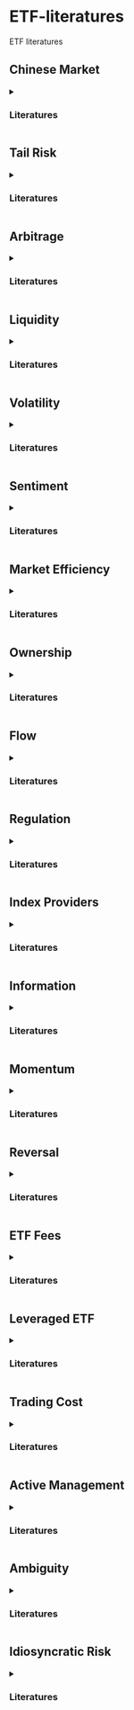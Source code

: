 # ETF-literatures
ETF literatures
## Chinese Market
<details>
<summary> <h3>Literatures</h3> </summary>

<details>
<summary>公募基金改善了市场定价效率吗？——持股基金质量与股票收益**</summary>

-**Finding**: 持股基金质量较高的股票未来表现显著优于质量较低的股票

-**Mechanism**: 基金经理挖掘出错误定价现象

[download](./papers/%5B9%5D%20公募基金改善了市场定价效率吗？——持股基金质量与股票收益.pdf)

</details>


<details>
<summary>Dissecting the Long-Term Performance of the Chinese Stock Market</summary>

- **Finding**: Domestically listed Chinese (A-share) firms have lower stock returns than externally listed Chinese, developed, and emerging country firms during 2000 to 2018

- **Mechanism**: Investor sentiment

[download](./papers/%5B58%5D%20Dissecting%20the%20long-term%20performance%20of%20the%20Chinese%20stock%20market%202023%20JF.pdf)

</details>


<details>
<summary>Wealth redistribution in bubbles and crashes</summary>

- **Finding**: An increase in inequality of wealth held in equity by Chinese households in the 2014–15 bubble-crash episode

- **Mechanism**: Investment skill difference

[download](./papers/%5B25%5D%20Wealth%20redistribution%20in%20bubbles%20and%20crashes%202022%20JME.pdf)

</details>

<details>
<summary>ETF ownership and stock pricing efficiency: The role of ETF arbitrage</summary>

- **Finding**: The increase in ETF ownership stimulates ETF arbitrage and intensifies the contagion of noise information from the ETF market to the stock market, reducing the pricing efficiency of the underlying stocks

- **Mechanism**: None

[download](./papers/%5B31%5D%20ETF%20ownership%20and%20stock%20liquidity%20%20evidence%20from%20China.pdf)

</details>

<details>
<summary>Government Stock Purchase Undermines Price Informativeness Evidence from China’s “National Team”</summary>

- **Finding**: The government intervention led to reduced volatility and price informativeness

- **Mechanism**: Investors having a stronger incentive to acquire government intervention information instead of fundamental news

[download](./papers/%5B38%5D%20Government%20Stock%20Purchase%20Undermines%20Price%20Informativeness%20Evidence%20from%20China’s%20“National%20Team”.pdf)

</details>

<details>
<summary>The effect of liquidity and arbitrage on the price efficiency of Chinese ETFs</summary>

- **Finding**: ETF liquidity and arbitrage activity are positively correlated with ETF price efficiency

- **Mechanism**: Market makers improve price efficiency. The relaxation of arbitrage restrictions improves price efficiency

[download](./papers/%5B32%5D%20(done)%20J%20of%20Financial%20Research%20-%202023%20-%20Fu%20-%20The%20effect%20of%20liquidity%20and%20arbitrage%20on%20the%20price%20efficiency%20of%20Chinese%20ETFs.pdf)

</details>

<details>
<summary>The Flash Crash: A Cautionary Tale About Highly Fragmented Markets</summary>

- **Finding**: A breakdown of cross-market arbitrage activity could make markets more fragile and result in price crashes

- **Mechanism**: The absence of cross-market arbitrage leads to the lack of liquidity and price stability

[download](./papers/%5B22%5D%20The%20flash%20crash_%20A%20cautionary%20tale%20about%20highly%20fragmented%20markets.pdf)

</details>

<details>
<summary>ETFs and tail dependence: Evidence from Chinese stock market</summary>

- **Finding**: ETFs can increase the tail dependence of stocks in their basket

- **Mechanism**: ETF holding similarity increases stocks’ ETF arbitrage activity

[download](./papers/%5B15%5D%20(done)%20ETFs%20and%20tail%20dependence%20evidence%20from%20the%20Chinese%20stock%20market%202024%20JIMF.pdf)

</details>

<details>
<summary>Do exchange-traded fund flows increase the volatility of the underlying index? Evidence from the emerging market in China</summary>

- **Finding**: Daily ETF flows significantly increase both the total volatility and the fundamental volatility of the underlying index on the next trading day

- **Mechanism**: APs’ share creation/redemption activities beyond their role of market makers, ETF arbitrage enhances the effect

download to be added

</details>

<details>
<summary>ETF ownership and stock liquidity: evidence from China</summary>

- **Finding**: Stocks with higher ETF ownership display higher liquidity

- **Mechanism**: The instantaneous creation/redemption arbitrage and ETF market makers creation/redemption for managing their inventory risk

[download](./papers/%5B31%5D%20ETF%20ownership%20and%20stock%20liquidity%20%20evidence%20from%20China.pdf)

</details>

<details>
<summary>ETF ownership and informational efficiency of underlying stocks: Evidence from China</summary>

- **Finding**: Increased ETF ownership improves stock liquidity and attracts informed investors, resulting in higher pricing efficiency

- **Mechanism**: The informational role of ETFs depends on whether they can be used for intraday trading, which significantly improves underlying securities' liquidity

[download](./papers/%5B17%5D%20(done)%20ETF%20ownership%20and%20informational%20efficiency%20of%20underlying%20stocks%20evidence%20from%20China%202023%20PBFJ.pdf)

</details>

<details>
<summary>Industry Momentum Strategies in A-shares Market: 1123-1130</summary>

- **Finding**: In Chinese market, ranking industries based on the previous 6-month returns yields highest profits

- **Mechanism**: None

download to be added

</details>

<details>
<summary>ETF、股票流动性与股价崩盘风险</summary>

- **Finding**: ETF持股比例越高，个股下一年的崩盘风险越大

- **Mechanism**: ETF持股比例增加，个股流动性增加，吸引短期投资者加入，管理层隐藏负面信息的激励增加

download to be added

</details>

<details>
<summary>股票停牌、涨跌停与ETF定价效率——基于上证50ETF日度数据的实证研究</summary>

- **Finding**: ETF市场价格可能大幅偏离净值，但并非套利机会

- **Mechanism**: 底层资产的涨跌停或停牌

download to be added

</details>

<details>
<summary>ETF资金流、市场收益与投资者情绪——来自A股市场的经验证据</summary>

- **Finding**: 市场收益高的时候，ETF flow更低

- **Mechanism**: 无

download to be added

</details>

<details>
<summary>ETF、股票流动性与流动性同步性</summary>

- **Finding**: ETF基金对个股持股比例提高,导致个股流动性上升,但同时也导致个股流动性同步性水平上升

- **Mechanism**: 投资者通过ETF对成分股实现日内交易

download to be added

</details>

<details>
<summary>投资者情绪能够解释ETF的折溢价吗?——来自A股市场的经验证据</summary>

- **Finding**: 投资者情绪与ETF溢价率正相关，在悲观市场中表现为负相关

- **Mechanism**: 无

download to be added

</details>

<details>
<summary>机构投资与金融稳定——基于A股ETF套利交易的视角</summary>

- **Finding**: ETF增加股票市场的系统性风险

- **Mechanism**: 机构投资者关于ETF的折价套利

download to be added

</details>

</details>

## Tail Risk
<details>
<summary> <h3>Literatures</h3> </summary>

<details>
<summary>机构投资与金融稳定——基于A股ETF套利交易的视角</summary>

- **Finding**: ETF增加股票市场的系统性风险

- **Mechanism**: 机构投资者关于ETF的折价套利

download to be added

</details>

<details>
<summary>ETF、股票流动性与股价崩盘风险</summary>

- **Finding**: ETF持股比例越高，个股下一年的崩盘风险越大

- **Mechanism**: ETF持股比例增加，个股流动性增加，吸引短期投资者加入，管理层隐藏负面信息的激励增加

download to be added

</details>

<details>
<summary>Wealth redistribution in bubbles and crashes</summary>

- **Finding**: An increase in inequality of wealth held in equity by Chinese households in the 2014–15 bubble-crash episode

- **Mechanism**: Investment skill difference

[download](./papers/%5B25%5D%20Wealth%20redistribution%20in%20bubbles%20and%20crashes%202022%20JME.pdf)

</details>

<details>
<summary>ON INDUSTRY MOMENTUM STRATEGIES</summary>

- **Finding**: Industry momentum strategies generate on average significantly higher returns

- **Mechanism**: None

[download](./papers/%5B1%5D%20J%20of%20Financial%20Research%20-%202019%20-%20Grobys%20-%20ON%20INDUSTRY%20MOMENTUM%20STRATEGIES.pdf)

</details>

<details>
<summary>ETFs and tail dependence: Evidence from Chinese stock market</summary>

- **Finding**: ETFs can increase the tail dependence of stocks in their basket

- **Mechanism**: ETF holding similarity increases stocks’ ETF arbitrage activity

[download](./papers/%5B15%5D%20(done)%20ETFs%20and%20tail%20dependence%20evidence%20from%20the%20Chinese%20stock%20market%202024%20JIMF.pdf)

</details>

</details>

## Arbitrage
<details>
<summary> <h3>Literatures</h3> </summary>

<details>
<summary>机构投资与金融稳定——基于A股ETF套利交易的视角</summary>

- **Finding**: ETF增加股票市场的系统性风险

- **Mechanism**: 机构投资者关于ETF的折价套利

download to be added

</details>

<details>
<summary>股票停牌、涨跌停与ETF定价效率——基于上证50ETF日度数据的实证研究</summary>

- **Finding**: ETF市场价格可能大幅偏离净值，但并非套利机会

- **Mechanism**: 底层资产的涨跌停或停牌

download to be added

</details>

<details>
<summary>Volatility Timing Using ETF Options: Evidence from Hedge Funds</summary>

- **Finding**: Hedge funds’ positions on ETF options contain volatility information about underlying ETF returns

- **Mechanism**: None

[download](./papers/%5B30%5D%20Volatility%20timing%20using%20ETF%20options%20evidence%20from%20hedge%20funds%202024%20AFA.pdf)

</details>

<details>
<summary>Do ETFs Increase Volatility</summary>

- **Finding**: Stocks with higher ETF ownership display significantly higher volatility

- **Mechanism**: The liquidity shocks can propagate to the underlying securities through the arbitrage channel

[download](./papers/%5B26%5D%20The%20Journal%20of%20Finance%20-%202018%20-%20BEN‐DAVID%20-%20Do%20ETFs%20Increase%20Volatility.pdf)

</details>

<details>
<summary>Intraday arbitrage between ETFs and their underlying portfolios</summary>

- **Finding**: Little evidence that ETF trading impacts underlying returns

- **Mechanism**: Arbitrage opportunities are subsequently eliminated by ETF quote adjustments, rather than arbitrage trading

[download](./papers/%5B35%5D%20Intraday%20arbitrage%20between%20ETFs%20and%20their%20underlying%20portfolios%202021%20JFE.pdf)

</details>

<details>
<summary>ETF Arbitrage, Non-Fundamental Demand, and Return Predictability</summary>

- **Finding**: Creation and redemption activities (ETF flows) provide signals of non-fundamental demand shocks. Strategies based on ETF flows earn positive excess returns

- **Mechanism**: Non-fundamental demand distorting asset prices away from fundamental values

download to be added

</details>

<details>
<summary>Swing Pricing for Mutual Funds: Breaking the Feedback Loop Between Fire Sales and Fund Redemptions</summary>

- **Finding**: Develop a model of the feedback between mutual fund outflows and asset illiquidity

- **Mechanism**: First-mover advantage may lead to fund failure through a cycle of falling prices and increasing redemptions

[download](./papers/%5B24%5D%20Swing%20pricing%20for%20mutual%20funds%20Breaking%20the%20feedback%20loop%20between%20fire%20sales%20and%20fund%20redemptions..pdf)

</details>

<details>
<summary>ETF ownership and stock pricing efficiency: The role of ETF arbitrage</summary>

- **Finding**: The increase in ETF ownership stimulates ETF arbitrage and intensifies the contagion of noise information from the ETF market to the stock market, reducing the pricing efficiency of the underlying stocks

- **Mechanism**: None

download to be added

</details>

<details>
<summary>ETF arbitrage and international diversification</summary>

- **Finding**: Investment decisions of country ETF market participants measured by ETF market order imbalances are driven by global shocks rather than local risks

- **Mechanism**: ETF price discovery is one of the key channels through which global shocks propagate to local economies

[download](papers/%5B31%5D%20ETF%20ownership%20and%20stock%20liquidity%20%20evidence%20from%20China.pdf)

</details>

<details>
<summary>The effect of liquidity and arbitrage on the price efficiency of Chinese ETFs</summary>

- **Finding**: ETF liquidity and arbitrage activity are positively correlated with ETF price efficiency

- **Mechanism**: Market makers improve price efficiency. The relaxation of arbitrage restrictions improves price efficiency

[download](./papers/%5B32%5D%20(done)%20J%20of%20Financial%20Research%20-%202023%20-%20Fu%20-%20The%20effect%20of%20liquidity%20and%20arbitrage%20on%20the%20price%20efficiency%20of%20Chinese%20ETFs.pdf)

</details>

<details>
<summary>An ETF-based measure of stock price fragility</summary>

- **Finding**: Stock price fragility strongly predicts stock return volatility and return co-movement

- **Mechanism**: The arbitrage trading activity of ETFs play in signaling non-fundamental demand shocks

[download](./papers/%5B41%5D%20An%20ETF-based%20measure%20of%20stock%20price%20fragility%202024%20JFM.pdf)

</details>

<details>
<summary>Industries and Stock Return Reversals</summary>

- **Finding**: Intra-industry reversals in monthly returns

- **Mechanism**: By order imbalances and noninformational shock

[download](./papers/%5B3%5D%20(done)%20Industries%20and%20Stock%20Return%20Reversals.%20Hameed%20and%20Mian%2C%20JFQA%2C%202015.pdf)

</details>

<details>
<summary>The Flash Crash: A Cautionary Tale About Highly Fragmented Markets</summary>

- **Finding**: A breakdown of cross-market arbitrage activity could make markets more fragile and result in price crashes

- **Mechanism**: The absence of cross-market arbitrage leads to the lack of liquidity and price stability

[download](./papers/%5B22%5D%20The%20flash%20crash_%20A%20cautionary%20tale%20about%20highly%20fragmented%20markets.pdf)

</details>

<details>
<summary>Costly arbitrage and the myth of idiosyncratic risk</summary>

- **Finding**: Transaction and holding costs make arbitrage costly

- **Mechanism**: Idiosyncratic risk is the single largest cost faced by arbitrageurs since it limits the size of positions on each security

[download](./papers/%5B37%5D%20Costly%20arbitrage%20and%20the%20myth%20of%20idiosyncratic%20risk%202006%20JAE.pdf)

</details>

</details>

## Liquidity
<details>
<summary> <h3>Literatures</h3> </summary>

<details>
<summary>ETF、股票流动性与股价崩盘风险</summary>

- **Finding**: ETF持股比例越高，个股下一年的崩盘风险越大

- **Mechanism**: ETF持股比例增加，个股流动性增加，吸引短期投资者加入，管理层隐藏负面信息的激励增加

download to be added

</details>

<details>
<summary>ETF、股票流动性与流动性同步性</summary>

- **Finding**: ETF基金对个股持股比例提高,导致个股流动性上升,但同时也导致个股流动性同步性水平上升

- **Mechanism**: 投资者通过ETF对成分股实现日内交易

download to be added

</details>

<details>
<summary>Liquidity risk and exchange-traded fund returns, variances, and tracking errors</summary>

- **Finding**: Illiquid ETFs have large tracking errors. A positive liquidity premium exists in US ETF markets. Illiquid ETFs could be riskier than underlying portfolios

- **Mechanism**: None

download to be added

</details>

<details>
<summary>Do mutual funds and ETFs affect the commonality in liquidity of corporate bonds</summary>

- **Finding**: A positive relationship between ETF ownership and liquidity commonality in investment-grade corporate bonds. But no correlation for mutual funds

- **Mechanism**: Different liquidity management strategies employed by equity and corporate bond mutual funds

[download](./papers/%5B36%5D%20Do%20mutual%20funds%20and%20ETFs%20affect%20the%20commonality%20in%20liquidity%20of%20corporate%20bonds%202024%20JEF.pdf)

</details>

<details>
<summary>The effect of liquidity and arbitrage on the price efficiency of Chinese ETFs</summary>

- **Finding**: ETF liquidity and arbitrage activity are positively correlated with ETF price efficiency

- **Mechanism**: Market makers improve price efficiency. The relaxation of arbitrage restrictions improves price efficiency

[download](./papers/%5B32%5D%20(done)%20J%20of%20Financial%20Research%20-%202023%20-%20Fu%20-%20The%20effect%20of%20liquidity%20and%20arbitrage%20on%20the%20price%20efficiency%20of%20Chinese%20ETFs.pdf)

</details>

<details>
<summary>Industries and Stock Return Reversals</summary>

- **Finding**: Intra-industry reversals in monthly returns

- **Mechanism**: By order imbalances and noninformational shock

[download](./papers/%5B3%5D%20(done)%20Industries%20and%20Stock%20Return%20Reversals.%20Hameed%20and%20Mian%2C%20JFQA%2C%202015.pdf)

</details>

<details>
<summary>The Value of ETF Liquidity</summary>

- **Finding**: More liquid ETFs for a given index charge higher fees and attract short-horizon investors

- **Mechanism**: Higher turnover from these investors sustains the ETF’s high liquidity, allowing the ETF to extract a rent through its fee, and creating a first-mover advantage

[download](./papers/%5B10%5D%20The%20value%20of%20ETF%20liquidity%202024%20RFS.pdf)

</details>

<details>
<summary>The Flash Crash: A Cautionary Tale About Highly Fragmented Markets</summary>

- **Finding**: A breakdown of cross-market arbitrage activity could make markets more fragile and result in price crashes

- **Mechanism**: The absence of cross-market arbitrage leads to the lack of liquidity and price stability

[download](./papers/%5B22%5D%20The%20flash%20crash_%20A%20cautionary%20tale%20about%20highly%20fragmented%20markets.pdf)

</details>

<details>
<summary>ETF ownership and stock liquidity: evidence from China</summary>

- **Finding**: Stocks with higher ETF ownership display higher liquidity

- **Mechanism**: The instantaneous creation/redemption arbitrage and ETF market makers creation/redemption for managing their inventory risk

[download](./papers/%5B31%5D%20ETF%20ownership%20and%20stock%20liquidity%20%20evidence%20from%20China.pdf)

</details>

<details>
<summary>ETF ownership and informational efficiency of underlying stocks: Evidence from China</summary>

- **Finding**: Increased ETF ownership improves stock liquidity and attracts informed investors, resulting in higher pricing efficiency

- **Mechanism**: The informational role of ETFs depends on whether they can be used for intraday trading, which significantly improves underlying securities' liquidity

[download](./papers/%5B17%5D%20(done)%20ETF%20ownership%20and%20informational%20efficiency%20of%20underlying%20stocks%20evidence%20from%20China%202023%20PBFJ.pdf)

</details>

</details>

## Volatility
<details>
<summary> <h3>Literatures</h3> </summary>

<details>
<summary>机构投资与金融稳定——基于A股ETF套利交易的视角</summary>

- **Finding**: ETF增加股票市场的系统性风险

- **Mechanism**: 机构投资者关于ETF的折价套利

download to be added

</details>

<details>
<summary>Volatility Timing Using ETF Options: Evidence from Hedge Funds</summary>

- **Finding**: Hedge funds’ positions on ETF options contain volatility information about underlying ETF returns

- **Mechanism**: None

[download](./papers/%5B30%5D%20Volatility%20timing%20using%20ETF%20options%20evidence%20from%20hedge%20funds%202024%20AFA.pdf)

</details>

<details>
<summary>Fire sale risk and expected stock returns</summary>

- **Finding**: Stock ownership links to mutual funds that anticipate significant outflows during periods of systematic outflows from the fund industry. stocks with higher exposure to this risk earn higher average returns

- **Mechanism**: The ex-ante pricing of the risk of fire sales

[download](./papers/%5B12%5D%20fire%20sale%20risk%20and%20expected%20stock%20returns%202023%20JFE.pdf)

</details>

<details>
<summary>Liquidity risk and exchange-traded fund returns, variances, and tracking errors</summary>

- **Finding**: Illiquid ETFs have large tracking errors. A positive liquidity premium exists in US ETF markets. Illiquid ETFs could be riskier than underlying portfolios

- **Mechanism**: None

download to be added

</details>

<details>
<summary>Do ETFs Increase Volatility</summary>

- **Finding**: Stocks with higher ETF ownership display significantly higher volatility

- **Mechanism**: The liquidity shocks can propagate to the underlying securities through the arbitrage channel

[download](./papers/%5B26%5D%20The%20Journal%20of%20Finance%20-%202018%20-%20BEN‐DAVID%20-%20Do%20ETFs%20Increase%20Volatility.pdf)

</details>

<details>
<summary>Swing Pricing for Mutual Funds: Breaking the Feedback Loop Between Fire Sales and Fund Redemptions</summary>

- **Finding**: Develop a model of the feedback between mutual fund outflows and asset illiquidity

- **Mechanism**: First-mover advantage may lead to fund failure through a cycle of falling prices and increasing redemptions

[download](./papers/%5B24%5D%20Swing%20pricing%20for%20mutual%20funds%20Breaking%20the%20feedback%20loop%20between%20fire%20sales%20and%20fund%20redemptions..pdf)

</details>

<details>
<summary>Government Stock Purchase Undermines Price Informativeness Evidence from China’s “National Team”</summary>

- **Finding**: The government intervention led to reduced volatility and price informativeness

- **Mechanism**: Investors having a stronger incentive to acquire government intervention information instead of fundamental news

[download](./papers/%5B38%5D%20Government%20Stock%20Purchase%20Undermines%20Price%20Informativeness%20Evidence%20from%20China’s%20“National%20Team”.pdf)

</details>

<details>
<summary>An ETF-based measure of stock price fragility</summary>

- **Finding**: Stock price fragility strongly predicts stock return volatility and return co-movement

- **Mechanism**: The arbitrage trading activity of ETFs play in signaling non-fundamental demand shocks

[download](./papers/%5B41%5D%20An%20ETF-based%20measure%20of%20stock%20price%20fragility%202024%20JFM.pdf)

</details>

<details>
<summary>Securities Markets in Which Some Investors Receive Information About Cash Flow Betas</summary>

- **Finding**: A single-factor model in which there is private information regarding cash flows as well as their betas

- **Mechanism**: Predict a negative relation between the covariance and expected returns and an attenuation of the beta anomaly

download to be added

</details>

<details>
<summary>The Flash Crash: A Cautionary Tale About Highly Fragmented Markets</summary>

- **Finding**: A breakdown of cross-market arbitrage activity could make markets more fragile and result in price crashes

- **Mechanism**: The absence of cross-market arbitrage leads to the lack of liquidity and price stability

[download](./papers/%5B22%5D%20The%20flash%20crash_%20A%20cautionary%20tale%20about%20highly%20fragmented%20markets.pdf)

</details>

<details>
<summary>ETFs and tail dependence: Evidence from Chinese stock market</summary>

- **Finding**: ETFs can increase the tail dependence of stocks in their basket

- **Mechanism**: ETF holding similarity increases stocks’ ETF arbitrage activity

[download](./papers/%5B15%5D%20(done)%20ETFs%20and%20tail%20dependence%20evidence%20from%20the%20Chinese%20stock%20market%202024%20JIMF.pdf)

</details>

<details>
<summary>Costly arbitrage and the myth of idiosyncratic risk</summary>

- **Finding**: Transaction and holding costs make arbitrage costly

- **Mechanism**: Idiosyncratic risk is the single largest cost faced by arbitrageurs since it limits the size of positions on each security

[download](./papers/%5B37%5D%20Costly%20arbitrage%20and%20the%20myth%20of%20idiosyncratic%20risk%202006%20JAE.pdf)

</details>

<details>
<summary>Do exchange-traded fund flows increase the volatility of the underlying index? Evidence from the emerging market in China</summary>

- **Finding**: Daily ETF flows significantly increase both the total volatility and the fundamental volatility of the underlying index on the next trading day

- **Mechanism**: APs’ share creation/redemption activities beyond their role of market makers, ETF arbitrage enhances the effect

download to be added

</details>

<details>
<summary>ETF Arbitrage, Non-Fundamental Demand, and Return Predictability</summary>

- **Finding**: Creation and redemption activities (ETF flows) provide signals of non-fundamental demand shocks. Strategies based on ETF flows earn positive excess returns

- **Mechanism**: Non-fundamental demand distorting asset prices away from fundamental values

download to be added

</details>

</details>

## Sentiment
<details>
<summary> <h3>Literatures</h3> </summary>

<details>
<summary>投资者情绪能够解释ETF的折溢价吗?——来自A股市场的经验证据</summary>

- **Finding**: 投资者情绪与ETF溢价率正相关，在悲观市场中表现为负相关

- **Mechanism**: 无

download to be added

</details>

<details>
<summary>Dissecting the Long-Term Performance of the Chinese Stock Market</summary>

- **Finding**: Domestically listed Chinese (A-share) firms have lower stock returns than externally listed Chinese, developed, and emerging country firms during 2000 to 2018

- **Mechanism**: Investor sentiment

[download](./papers/%5B58%5D%20Dissecting%20the%20long-term%20performance%20of%20the%20Chinese%20stock%20market%202023%20JF.pdf)

</details>

<details>
<summary>Competition for Attention in the ETF Space</summary>

- **Finding**: Specialized ETFs lose due to the overvaluation of the underlying stocks at the time of the launch

- **Mechanism**: Providers catering to investors’ extrapolative beliefs by issuing specialized ETFs that track attention-grabbing themes

[download](./papers/%5B11%5D%20Competition%20for%20attention%20in%20the%20ETF%20space%202023%20RFS.pdf)

</details>

</details>

## Market Efficiency
<details>
<summary> <h3>Literatures</h3> </summary>

<details>
<summary>公募基金改善了市场定价效率吗？——持股基金质量与股票收益</summary>

- **Finding**: 持股基金质量较高的股票未来表现显著优于质量较低的股票

- **Mechanism**: 基金经理挖掘出错误定价现象

[download](./papers/%5B9%5D%20公募基金改善了市场定价效率吗？——持股基金质量与股票收益.pdf)

</details>

<details>
<summary>ETF ownership and stock pricing efficiency: The role of ETF arbitrage</summary>

- **Finding**: The increase in ETF ownership stimulates ETF arbitrage and intensifies the contagion of noise information from the ETF market to the stock market, reducing the pricing efficiency of the underlying stocks

- **Mechanism**: None

[download](./papers/%5B31%5D%20ETF%20ownership%20and%20stock%20liquidity%20%20evidence%20from%20China.pdf)

</details>

<details>
<summary>Government Stock Purchase Undermines Price Informativeness Evidence from China’s “National Team”</summary>

- **Finding**: The government intervention led to reduced volatility and price informativeness

- **Mechanism**: Investors having a stronger incentive to acquire government intervention information instead of fundamental news

[download](./papers/%5B38%5D%20Government%20Stock%20Purchase%20Undermines%20Price%20Informativeness%20Evidence%20from%20China’s%20“National%20Team”.pdf)

</details>

<details>
<summary>The effect of liquidity and arbitrage on the price efficiency of Chinese ETFs</summary>

- **Finding**: ETF liquidity and arbitrage activity are positively correlated with ETF price efficiency

- **Mechanism**: Market makers improve price efficiency. The relaxation of arbitrage restrictions improves price efficiency

[download](./papers/%5B32%5D%20(done)%20J%20of%20Financial%20Research%20-%202023%20-%20Fu%20-%20The%20effect%20of%20liquidity%20and%20arbitrage%20on%20the%20price%20efficiency%20of%20Chinese%20ETFs.pdf)

</details>

<details>
<summary>ETF Activity and Informational Efficiency of Underlying Securities</summary>

- **Finding**: ETF activity increases short-run informational efficiency for stocks with weak information environments

- **Mechanism**: The timely incorporation of systematic earnings information

download to be added

</details>

<details>
<summary>Innovation and Informed Trading: Evidence from Industry ETFs</summary>

- **Finding**: Industry ETF short interest spikes simultaneously with hedge fund holdings on the member stock before positive earnings surprises, reflecting long-the-stock/short-the-ETF activity

- **Mechanism**: Hedging role of industry ETFs

[download](./papers/%5B23%5D%20Innovation%20and%20informed%20trading%20evidence%20from%20Industry%20ETFs%202021%20RFS.pdf)

</details>

<details>
<summary>Securities Markets in Which Some Investors Receive Information About Cash Flow Betas</summary>

- **Finding**: A single-factor model in which there is private information regarding cash flows as well as their betas

- **Mechanism**: Predict a negative relation between the covariance and expected returns and an attenuation of the beta anomaly

download to be added

</details>

<details>
<summary>ETF ownership and informational efficiency of underlying stocks: Evidence from China</summary>

- **Finding**: Increased ETF ownership improves stock liquidity and attracts informed investors, resulting in higher pricing efficiency

- **Mechanism**: The informational role of ETFs depends on whether they can be used for intraday trading, which significantly improves underlying securities' liquidity

[download](./papers/%5B17%5D%20(done)%20ETF%20ownership%20and%20informational%20efficiency%20of%20underlying%20stocks%20evidence%20from%20China%202023%20PBFJ.pdf)

</details>

</details>

## Ownership
<details>
<summary> <h3>Literatures</h3> </summary>

<details>
<summary>公募基金改善了市场定价效率吗？——持股基金质量与股票收益</summary>

- **Finding**: 持股基金质量较高的股票未来表现显著优于质量较低的股票

- **Mechanism**: 基金经理挖掘出错误定价现象

[download](./papers/%5B9%5D%20公募基金改善了市场定价效率吗？——持股基金质量与股票收益.pdf)

</details>

<details>
<summary>Exchange-Traded Funds and Real Investment</summary>

- **Finding**: Higher ETF ownership is associated with:
  - An increased sensitivity of real investment to Tobin’s q
  - A heightened ability of stock returns to forecast future earnings

- **Mechanism**: Information flow from ETFs

download to be added

</details>

<details>
<summary>Is there a dark side to exchange traded funds? An information perspective</summary>

- **Finding**: An increase in ETF ownership is associated with:
  - Higher trading costs (bid-ask spreads and market liquidity)
  - An increase in “stock return synchronicity”
  - A decline in “future earnings response coefficients”
  - A decline in the number of analysts covering the firm

- **Mechanism**: ETF ownership can lead to higher trading costs and lower benefits from information acquisition

download to be added

</details>

<details>
<summary>Common ownership and bank stability: Evidence from the U.S. banking industry</summary>

- **Finding**: Banks with more common ownership linkages undertake lower risk

- **Mechanism**: Banks decrease risk-taking by internalizing risk externalities on commonly held banks

download to be added

</details>

</details>

## Flow
<details>
<summary> <h3>Literatures</h3> </summary>

<details>
<summary>ETF资金流、市场收益与投资者情绪——来自A股市场的经验证据</summary>

- **Finding**: 市场收益高的时候，ETF flow更低

- **Mechanism**: 无

download to be added

</details>

<details>
<summary>ETF Arbitrage, Non-Fundamental Demand, and Return Predictability</summary>

- **Finding**: Creation and redemption activities (ETF flows) provide signals of non-fundamental demand shocks. Strategies based on ETF flows earn positive excess returns

- **Mechanism**: Non-fundamental demand distorting asset prices away from fundamental values

download to be added

</details>

<details>
<summary>Swing Pricing for Mutual Funds: Breaking the Feedback Loop Between Fire Sales and Fund Redemptions</summary>

- **Finding**: Develop a model of the feedback between mutual fund outflows and asset illiquidity

- **Mechanism**: First-mover advantage may lead to fund failure through a cycle of falling prices and increasing redemptions

[download](./papers/%5B24%5D%20Swing%20pricing%20for%20mutual%20funds%20Breaking%20the%20feedback%20loop%20between%20fire%20sales%20and%20fund%20redemptions..pdf)

</details>

<details>
<summary>The passive ownership share is double what you think it is</summary>

- **Finding**: Passive investors tracking five popular indexes collectively owned 33.5% of the US stock market in 2021

- **Mechanism**: Passive investors rebalancing their portfolio

[download](./papers/%5B13%5D%20The%20passive%20ownership%20share%20is%20double%20what%20you%20think%20it%20is%202024%20JFE.pdf)

</details>

<details>
<summary>Do exchange-traded fund flows increase the volatility of the underlying index? Evidence from the emerging market in China</summary>

- **Finding**: Daily ETF flows significantly increase both the total volatility and the fundamental volatility of the underlying index on the next trading day

- **Mechanism**: APs’ share creation/redemption activities beyond their role of market makers, ETF arbitrage enhances the effect

download to be added

</details>

</details>

## Regulation
<details>
<summary> <h3>Literatures</h3> </summary>

<details>
<summary>股票停牌、涨跌停与ETF定价效率——基于上证50ETF日度数据的实证研究</summary>

- **Finding**: ETF市场价格可能大幅偏离净值，但并非套利机会

- **Mechanism**: 底层资产的涨跌停或停牌

download to be added

</details>

<details>
<summary>Dissecting the Long-Term Performance of the Chinese Stock Market</summary>

- **Finding**: Domestically listed Chinese (A-share) firms have lower stock returns than externally listed Chinese, developed, and emerging country firms during 2000 to 2018

- **Mechanism**: Investor sentiment

[download](./papers/%5B58%5D%20Dissecting%20the%20long-term%20performance%20of%20the%20Chinese%20stock%20market%202023%20JF.pdf)

</details>

<details>
<summary>The effect of liquidity and arbitrage on the price efficiency of Chinese ETFs</summary>

- **Finding**: ETF liquidity and arbitrage activity are positively correlated with ETF price efficiency

- **Mechanism**: Market makers improve price efficiency. The relaxation of arbitrage restrictions improves price efficiency

[download](./papers/%5B32%5D%20(done)%20J%20of%20Financial%20Research%20-%202023%20-%20Fu%20-%20The%20effect%20of%20liquidity%20and%20arbitrage%20on%20the%20price%20efficiency%20of%20Chinese%20ETFs.pdf)

</details>

</details>

## Index Providers
<details>
<summary> <h3>Literatures</h3> </summary>

<details>
<summary>Index providers: Whales behind the scenes of ETFs</summary>

- **Finding**: The index provider market is highly concentrated; Investors care about the identities of index providers, although they explain little variation in ETF returns; Over one-third of ETF expense ratios are paid as licensing fees to index providers

- **Mechanism**: None

[download](./papers/%5B44%5D%20Index%20providers%20whales%20behind%20the%20scenes%20of%20ETFs%202023%20JFE.pdf)

</details>

</details>

## Information
<details>
<summary> <h3>Literatures</h3> </summary>

<details>
<summary>Exchange-Traded Funds and Real Investment</summary>

- **Finding**: Higher ETF ownership is associated with:
  - An increased sensitivity of real investment to Tobin’s q
  - A heightened ability of stock returns to forecast future earnings

- **Mechanism**: Information flow from ETFs

download to be added

</details>

<details>
<summary>Volatility Timing Using ETF Options: Evidence from Hedge Funds</summary>

- **Finding**: Hedge funds’ positions on ETF options contain volatility information about underlying ETF returns

- **Mechanism**: None

[download](./papers/%5B30%5D%20Volatility%20timing%20using%20ETF%20options%20evidence%20from%20hedge%20funds%202024%20AFA.pdf)

</details>

<details>
<summary>Text-Based Industry Momentum</summary>

- **Finding**: Low-visibility shocks to text-based network industry peers can explain industry momentum

- **Mechanism**: Momentum profits arising partially from inattention to economic links of less visible industry peers

[download](./papers/%5B5%5D%20Text-Based%20Industry%20Momentum.%20Hoberg%20and%20Phillips%2C%20JFQA%2C%202018.pdf)

</details>

<details>
<summary>Innovation and Informed Trading: Evidence from Industry ETFs</summary>

- **Finding**: Industry ETF short interest spikes simultaneously with hedge fund holdings on the member stock before positive earnings surprises, reflecting long-the-stock/short-the-ETF activity

- **Mechanism**: Hedging role of industry ETFs

[download](./papers/%5B23%5D%20Innovation%20and%20informed%20trading%20evidence%20from%20Industry%20ETFs%202021%20RFS.pdf)

</details>

<details>
<summary>Securities Markets in Which Some Investors Receive Information About Cash Flow Betas</summary>

- **Finding**: A single-factor model in which there is private information regarding cash flows as well as their betas

- **Mechanism**: Predict a negative relation between the covariance and expected returns and an attenuation of the beta anomaly

download to be added

</details>

<details>
<summary>Is there a dark side to exchange traded funds? An information perspective</summary>

- **Finding**: An increase in ETF ownership is associated with:
  - Higher trading costs (bid-ask spreads and market liquidity)
  - An increase in “stock return synchronicity”
  - A decline in “future earnings response coefficients”
  - A decline in the number of analysts covering the firm

- **Mechanism**: ETF ownership can lead to higher trading costs and lower benefits from information acquisition

download to be added

</details>

</details>

## Momentum
<details>
<summary> <h3>Literatures</h3> </summary>

<details>
<summary>Factor Momentum</summary>

- **Finding**: Factors display strong cross-sectional momentum that subsumes momentum in industries and other portfolio characteristics

- **Mechanism**: None

[download](./papers/%5B23%5D%20Innovation%20and%20informed%20trading%20evidence%20from%20Industry%20ETFs%202021%20RFS.pdf)

</details>

<details>
<summary>Factor Momentum and the Momentum Factor</summary>

- **Finding**: Momentum in individual stock returns relates to momentum in factor returns

- **Mechanism**: Momentum is not a distinct risk factor—it times other factors

[download](./papers/%5B4%5D%20(done)%20Factor%20Momentum%20and%20the%20Momentum%20Factor.%20Ehsani%2C%20JF%202022.pdf)

</details>

<details>
<summary>ON INDUSTRY MOMENTUM STRATEGIES</summary>

- **Finding**: Industry momentum strategies generate on average significantly higher returns

- **Mechanism**: None

[download](./papers/%5B1%5D%20J%20of%20Financial%20Research%20-%202019%20-%20Grobys%20-%20ON%20INDUSTRY%20MOMENTUM%20STRATEGIES.pdf)

</details>

<details>
<summary>Returns to Buying Winners and Selling Losers: Implications for Stock Market Efficiency</summary>

- **Finding**: Momentum in individual stocks

- **Mechanism**: None

[download](./papers/%5B1%5D%20J%20of%20Financial%20Research%20-%202019%20-%20Grobys%20-%20ON%20INDUSTRY%20MOMENTUM%20STRATEGIES.pdf)

</details>

<details>
<summary>Industry Momentum Strategies in A-shares Market: 1123-1130</summary>

- **Finding**: In Chinese market, ranking industries based on the previous 6-month returns yields highest profits

- **Mechanism**: None

download to be added

</details>

<details>
<summary>Do Industries Explain Momentum</summary>

- **Finding**: Momentum effect in industry components of stock returns which accounts for much of the individual stock momentum anomaly

- **Mechanism**: None

[download](./papers/%5B7%5D%20Do%20industries%20explain%20momentums%201999%20JF.pdf)

</details>

</details>

## Reversal
<details>
<summary> <h3>Literatures</h3> </summary>

<details>
<summary>Industries and Stock Return Reversals</summary>

- **Finding**: Intra-industry reversals in monthly returns

- **Mechanism**: By order imbalances and noninformational shock

[download](./papers/%5B3%5D%20(done)%20Industries%20and%20Stock%20Return%20Reversals.%20Hameed%20and%20Mian%2C%20JFQA%2C%202015.pdf)

</details>

</details>

## ETF Fees
<details>
<summary> <h3>Literatures</h3> </summary>

<details>
<summary>Why Do Index Funds Have Market Power? Quantifying Frictions in the Index Fund Market</summary>

- **Finding**: Many expensive index funds live, indicating market power existence

- **Mechanism**: Investor inertia and information friction

download to be added

</details>

<details>
<summary>The Value of ETF Liquidity</summary>

- **Finding**: More liquid ETFs for a given index charge higher fees and attract short-horizon investors

- **Mechanism**: Higher turnover from these investors sustains the ETF’s high liquidity, allowing the ETF to extract a rent through its fee, and creating a first-mover advantage

[download](./papers/%5B10%5D%20The%20value%20of%20ETF%20liquidity%202024%20RFS.pdf)

</details>

</details>

## Leveraged ETF
<details>
<summary> <h3>Literatures</h3> </summary>

<details>
<summary>Recovering Investor Expectations from Demand for Index Funds</summary>

- **Finding**: A revealed-preference approach to estimate investor expectations of stock market returns. Investor expectations are heterogeneous, extrapolative, and persistent

- **Mechanism**: By the prevalence of leveraged funds that track the same underlying asset: by choosing between higher and lower leverage, investors trade off higher return against less risk

download to be added

</details>

<details>
<summary>Embedded Leverage</summary>

- **Finding**: Embedded leverage lowers required returns

- **Mechanism**: Embedded leverage alleviates investors' leverage constraints

download to be added

</details>

</details>

## Trading Cost
<details>
<summary> <h3>Literatures</h3> </summary>

<details>
<summary>Why Do Index Funds Have Market Power? Quantifying Frictions in the Index Fund Market</summary>

- **Finding**: Many expensive index funds live, indicating market power existence

- **Mechanism**: Investor inertia and information friction

download to be added

</details>

<details>
<summary>Is there a dark side to exchange traded funds? An information perspective</summary>

- **Finding**: An increase in ETF ownership is associated with:
  - Higher trading costs (bid-ask spreads and market liquidity)
  - An increase in “stock return synchronicity”
  - A decline in “future earnings response coefficients”
  - A decline in the number of analysts covering the firm

- **Mechanism**: ETF ownership can lead to higher trading costs and lower benefits from information acquisition

download to be added

</details>

<details>
<summary>The Value of ETF Liquidity</summary>

- **Finding**: More liquid ETFs for a given index charge higher fees and attract short-horizon investors

- **Mechanism**: Higher turnover from these investors sustains the ETF’s high liquidity, allowing the ETF to extract a rent through its fee, and creating a first-mover advantage

[download](./papers/%5B10%5D%20The%20value%20of%20ETF%20liquidity%202024%20RFS.pdf)

</details>

</details>

## Active Management
<details>
<summary> <h3>Literatures</h3> </summary>

<details>
<summary>Steering a Ship in Illiquid Waters: Active Management of Passive Funds</summary>

- **Finding**: Corporate bond ETFs actively manage their portfolios

- **Mechanism**: ETFs trade off index tracking against liquidity transformation

download to be added

</details>

</details>

## Ambiguity
<details>
<summary> <h3>Literatures</h3> </summary>

<details>
<summary>Ambiguity and private investors’ behavior after forced fund liquidations</summary>

- **Finding**: Investors reinvest 87% of forced liquidations when the refund occurs on a day of low ambiguity and 0% when it occurs on a day of high ambiguity

- **Mechanism**: Ambiguity averse makes investors inert

download to be added

</details>
</details>

## Idiosyncratic Risk
<details>
<summary> <h3>Literatures</h3> </summary>

<details>
<summary>Costly arbitrage and the myth of idiosyncratic risk</summary>

-**Finding**: Transaction and holding costs make arbitrage costly

-**Mechanism**: Idiosyncratic risk is the single largest cost faced by arbitrageurs since it limits the size of positions on each security

-[download](./papers/%5B37%5D%20Costly%20arbitrage%20and%20the%20myth%20of%20idiosyncratic%20risk%202006%20JAE.pdf)

</details>

</details>

